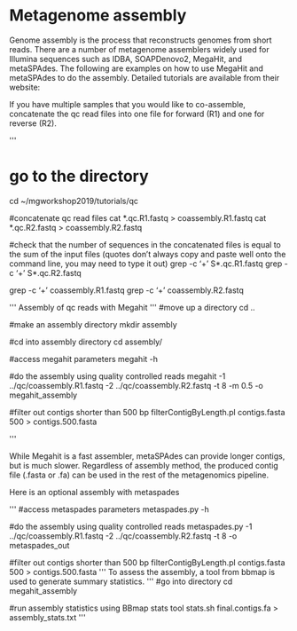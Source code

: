 # Metagenome assembly
Genome assembly is the process that reconstructs genomes from short reads. There are a number of metagenome assemblers widely used for Illumina sequences such as IDBA, SOAPDenovo2, MegaHit, and metaSPAdes. The following are examples on how to use MegaHit and metaSPAdes to do the assembly. Detailed tutorials are available from their website:

If you have multiple samples that you would like to co-assemble, concatenate the qc read files into one file for forward (R1) and one for reverse (R2).

'''
# go to the directory
cd ~/mgworkshop2019/tutorials/qc

#concatenate qc read files
cat *.qc.R1.fastq > coassembly.R1.fastq
cat *.qc.R2.fastq > coassembly.R2.fastq

#check that the number of sequences in the concatenated files is equal to the sum of the input files (quotes don’t always copy and paste well onto the command line, you may need to type it out)
grep -c ‘+’ S*.qc.R1.fastq
grep -c ‘+’ S*.qc.R2.fastq

grep -c ‘+’ coassembly.R1.fastq
grep -c ‘+’ coassembly.R2.fastq

'''
 Assembly of qc reads with Megahit
'''
#move up a directory
cd ..

#make an assembly directory
mkdir assembly

#cd into assembly directory
cd assembly/

#access megahit parameters
megahit -h

#do the assembly using quality controlled reads
megahit -1 ../qc/coassembly.R1.fastq -2 ../qc/coassembly.R2.fastq -t 8 -m 0.5 -o megahit_assembly 

#filter out contigs shorter than 500 bp
filterContigByLength.pl contigs.fasta 500 > contigs.500.fasta

'''

While Megahit is a fast assembler, metaSPAdes can provide longer contigs, but is much slower. Regardless of assembly method, the produced contig file (.fasta or .fa) can be used in the rest of the metagenomics pipeline.

Here is an optional assembly with metaspades

'''
#access metaspades parameters
metaspades.py -h

#do the assembly using quality controlled reads
metaspades.py -1 ../qc/coassembly.R1.fastq -2 ../qc/coassembly.R2.fastq -t 8 -o metaspades_out

#filter out contigs shorter than 500 bp
filterContigByLength.pl contigs.fasta 500 > contigs.500.fasta
'''
To assess the assembly, a tool from bbmap is used to generate summary statistics.
'''
#go into directory
cd megahit_assembly

#run assembly statistics using BBmap stats tool
stats.sh final.contigs.fa > assembly_stats.txt
'''
